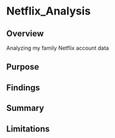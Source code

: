 # Netflix_Analysis

## Overview

Analyzing my family Netflix account data

## Purpose


## Findings


## Summary

## Limitations
